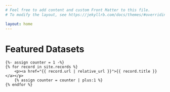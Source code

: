 ```yaml
---
# Feel free to add content and custom Front Matter to this file.
# To modify the layout, see https://jekyllrb.com/docs/themes/#overriding-theme-defaults

layout: home
---
```


<div class="container">
    <h1>Featured Datasets</h1>

    {%- assign counter = 1 -%}
    {% for record in site.records %}
        <p><a href="{{ record.url | relative_url }}">{{ record.title }}</a></p>
        {% assign counter = counter | plus:1 %}
    {% endfor %}
</div>
